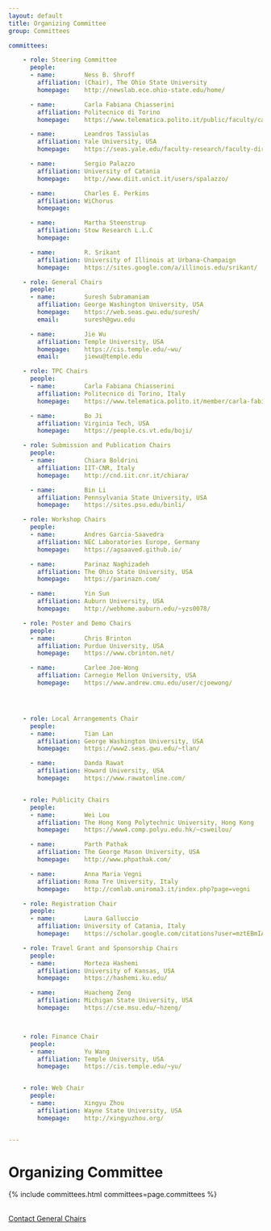 ```yaml
---
layout: default
title: Organizing Committee
group: Committees

committees:

    - role: Steering Committee
      people:
      - name:        Ness B. Shroff
        affiliation: (Chair), The Ohio State University
        homepage:    http://newslab.ece.ohio-state.edu/home/

      - name:        Carla Fabiana Chiasserini
        affiliation: Politecnico di Torino
        homepage:    https://www.telematica.polito.it/public/faculty/carla-fabiana-chiasserini  

      - name:        Leandros Tassiulas
        affiliation: Yale University, USA
        homepage:    https://seas.yale.edu/faculty-research/faculty-directory/leandros-tassiulas

      - name:        Sergio Palazzo
        affiliation: University of Catania
        homepage:    http://www.diit.unict.it/users/spalazzo/

      - name:        Charles E. Perkins
        affiliation: WiChorus
        homepage:    

      - name:        Martha Steenstrup
        affiliation: Stow Research L.L.C
        homepage:   

      - name:        R. Srikant
        affiliation: University of Illinois at Urbana-Champaign
        homepage:    https://sites.google.com/a/illinois.edu/srikant/

    - role: General Chairs
      people:
      - name:        Suresh Subramaniam
        affiliation: George Washington University, USA
        homepage:    https://web.seas.gwu.edu/suresh/
        email:       suresh@gwu.edu

      - name:        Jie Wu
        affiliation: Temple University, USA
        homepage:    https://cis.temple.edu/~wu/
        email:       jiewu@temple.edu

    - role: TPC Chairs
      people:
      - name:        Carla Fabiana Chiasserini
        affiliation: Politecnico di Torino, Italy
        homepage:    https://www.telematica.polito.it/member/carla-fabiana-chiasserini/

      - name:        Bo Ji
        affiliation: Virginia Tech, USA
        homepage:    https://people.cs.vt.edu/boji/

    - role: Submission and Publication Chairs
      people:
      - name:        Chiara Boldrini
        affiliation: IIT-CNR, Italy
        homepage:    http://cnd.iit.cnr.it/chiara/

      - name:        Bin Li
        affiliation: Pennsylvania State University, USA
        homepage:    https://sites.psu.edu/binli/

    - role: Workshop Chairs
      people:
      - name:        Andres Garcia-Saavedra
        affiliation: NEC Laboratories Europe, Germany
        homepage:    https://agsaaved.github.io/

      - name:        Parinaz Naghizadeh
        affiliation: The Ohio State University, USA
        homepage:    https://parinazn.com/

      - name:        Yin Sun
        affiliation: Auburn University, USA
        homepage:    http://webhome.auburn.edu/~yzs0078/

    - role: Poster and Demo Chairs
      people:
      - name:        Chris Brinton
        affiliation: Purdue University, USA
        homepage:    https://www.cbrinton.net/

      - name:        Carlee Joe-Wong
        affiliation: Carnegie Mellon University, USA
        homepage:    https://www.andrew.cmu.edu/user/cjoewong/




    - role: Local Arrangements Chair
      people:
      - name:        Tian Lan
        affiliation: George Washington University, USA
        homepage:    https://www2.seas.gwu.edu/~tlan/

      - name:        Danda Rawat
        affiliation: Howard University, USA
        homepage:    https://www.rawatonline.com/


    - role: Publicity Chairs
      people:
      - name:        Wei Lou
        affiliation: The Hong Kong Polytechnic University, Hong Kong
        homepage:    https://www4.comp.polyu.edu.hk/~csweilou/

      - name:        Parth Pathak
        affiliation: The George Mason University, USA
        homepage:    http://www.phpathak.com/

      - name:        Anna Maria Vegni
        affiliation: Roma Tre University, Italy
        homepage:    http://comlab.uniroma3.it/index.php?page=vegni

    - role: Registration Chair
      people:
      - name:        Laura Galluccio
        affiliation: University of Catania, Italy
        homepage:    https://scholar.google.com/citations?user=mztEBmIAAAAJ&hl=en

    - role: Travel Grant and Sponsorship Chairs
      people:
      - name:        Morteza Hashemi
        affiliation: University of Kansas, USA
        homepage:    https://hashemi.ku.edu/

      - name:        Huacheng Zeng
        affiliation: Michigan State University, USA
        homepage:    https://cse.msu.edu/~hzeng/



    - role: Finance Chair
      people:
      - name:        Yu Wang
        affiliation: Temple University, USA
        homepage:    https://cis.temple.edu/~yu/


    - role: Web Chair
      people:
      - name:        Xingyu Zhou
        affiliation: Wayne State University, USA
        homepage:    http://xingyuzhou.org/


---
```


# Organizing Committee

{% include committees.html committees=page.committees %}

<br/>

<div class="row">
  <div class="col-sm-6 col-sm-offset-3">
    <a href="mailto:suresh@gwu.edu,jiewu@temple.edu" class="btn btn-primary btn-block" role="button">Contact General Chairs</a>
  </div>
</div>
